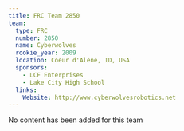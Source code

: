 ```yaml
---
title: FRC Team 2850
team:
  type: FRC
  number: 2850
  name: Cyberwolves
  rookie_year: 2009
  location: Coeur d'Alene, ID, USA
  sponsors:
    - LCF Enterprises
    - Lake City High School
  links:
    Website: http://www.cyberwolvesrobotics.net
---
```

No content has been added for this team